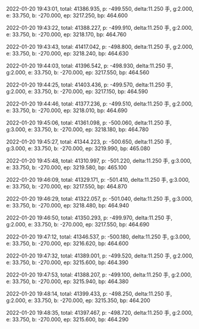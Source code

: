 2022-01-20 19:43:01, total: 41386.935, p: -499.550, delta:11.250 手, g:2.000, e: 33.750, b: -270.000, ep: 3217.250, bp: 464.600

2022-01-20 19:43:22, total: 41388.227, p: -499.910, delta:11.250 手, g:2.000, e: 33.750, b: -270.000, ep: 3218.170, bp: 464.760

2022-01-20 19:43:43, total: 41417.042, p: -498.800, delta:11.250 手, g:2.000, e: 33.750, b: -270.000, ep: 3218.240, bp: 464.630

2022-01-20 19:44:03, total: 41396.542, p: -498.930, delta:11.250 手, g:2.000, e: 33.750, b: -270.000, ep: 3217.550, bp: 464.560

2022-01-20 19:44:25, total: 41403.436, p: -499.570, delta:11.250 手, g:2.000, e: 33.750, b: -270.000, ep: 3217.150, bp: 464.590

2022-01-20 19:44:46, total: 41377.236, p: -499.510, delta:11.250 手, g:2.000, e: 33.750, b: -270.000, ep: 3218.010, bp: 464.690

2022-01-20 19:45:06, total: 41361.098, p: -500.060, delta:11.250 手, g:3.000, e: 33.750, b: -270.000, ep: 3218.180, bp: 464.780

2022-01-20 19:45:27, total: 41344.223, p: -500.650, delta:11.250 手, g:3.000, e: 33.750, b: -270.000, ep: 3219.990, bp: 465.080

2022-01-20 19:45:48, total: 41310.997, p: -501.220, delta:11.250 手, g:3.000, e: 33.750, b: -270.000, ep: 3219.580, bp: 465.100

2022-01-20 19:46:09, total: 41329.171, p: -501.410, delta:11.250 手, g:3.000, e: 33.750, b: -270.000, ep: 3217.550, bp: 464.870

2022-01-20 19:46:29, total: 41322.057, p: -501.040, delta:11.250 手, g:3.000, e: 33.750, b: -270.000, ep: 3218.480, bp: 464.940

2022-01-20 19:46:50, total: 41350.293, p: -499.970, delta:11.250 手, g:2.000, e: 33.750, b: -270.000, ep: 3217.550, bp: 464.690

2022-01-20 19:47:12, total: 41346.537, p: -500.180, delta:11.250 手, g:3.000, e: 33.750, b: -270.000, ep: 3216.620, bp: 464.600

2022-01-20 19:47:32, total: 41389.001, p: -499.520, delta:11.250 手, g:2.000, e: 33.750, b: -270.000, ep: 3215.600, bp: 464.390

2022-01-20 19:47:53, total: 41388.207, p: -499.100, delta:11.250 手, g:2.000, e: 33.750, b: -270.000, ep: 3215.940, bp: 464.380

2022-01-20 19:48:14, total: 41399.433, p: -498.250, delta:11.250 手, g:2.000, e: 33.750, b: -270.000, ep: 3215.350, bp: 464.200

2022-01-20 19:48:35, total: 41397.467, p: -498.720, delta:11.250 手, g:2.000, e: 33.750, b: -270.000, ep: 3215.600, bp: 464.290